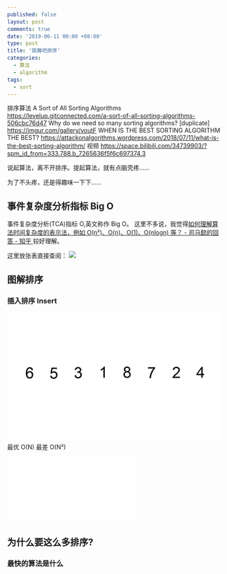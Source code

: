 ```yaml
---
published: false
layout: post
comments: true
date: '2019-06-11 00:00 +08:00'
type: post
title: '跳舞吧排序'
categories:
  - 算法
  - algorithm
tags:
  - sort
---
```


排序算法
A Sort of All Sorting Algorithms https://levelup.gitconnected.com/a-sort-of-all-sorting-algorithms-506cbc76d47
Why do we need so many sorting algorithms? [duplicate]
https://imgur.com/gallery/voutF
WHEN IS THE BEST SORTING ALGORITHM THE BEST?
https://attackonalgorithms.wordpress.com/2018/07/11/what-is-the-best-sorting-algorithm/
视频
https://space.bilibili.com/34739903/?spm_id_from=333.788.b_7265636f5f6c697374.3

说起算法，离不开排序。提起算法，就有点脑壳疼……

为了不头疼，还是得趣味一下下……

## 事件复杂度分析指标 Big O

事件复杂度分析(TCA)指标 O,英文称作 Big O。
这里不多说，我觉得[如何理解算法时间复杂度的表示法，例如 O(n²)、O(n)、O(1)、O(nlogn) 等？ - 司马懿的回答 - 知乎 ](https://www.zhihu.com/question/21387264/answer/422323594)较好理解。

这里放张表直接查阅：
![](https://pic4.zhimg.com/80/v2-a1387c0df75b3bc0fc81285efd0fed70_hd.jpg)

## 图解排序

### 插入排序 Insert

![](/assets/sort-insert.gif)
最优 O(N) 最差 O(N²)

<iframe src="//player.bilibili.com/player.html?aid=17004913&cid=27796390&page=1" scrolling="no" border="0" frameborder="no" framespacing="0" allowfullscreen="true"> </iframe>

## 为什么要这么多排序?

### 最快的算法是什么
